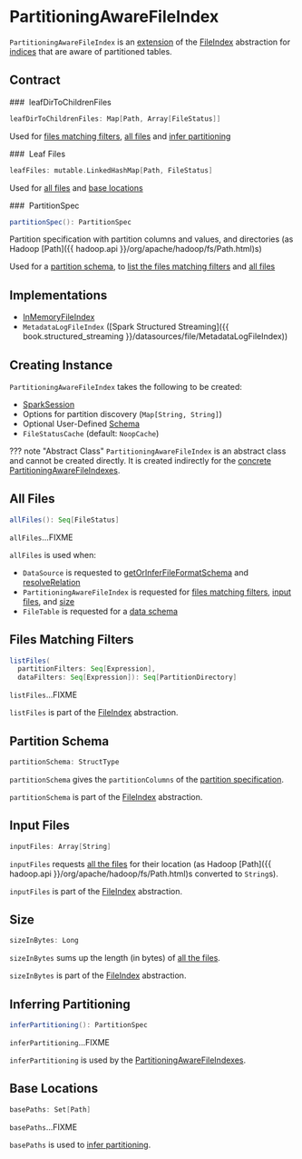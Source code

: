 # PartitioningAwareFileIndex

`PartitioningAwareFileIndex` is an [extension](#contract) of the [FileIndex](FileIndex.md) abstraction for [indices](#implementations) that are aware of partitioned tables.

## Contract

### <span id="leafDirToChildrenFiles"> leafDirToChildrenFiles

```scala
leafDirToChildrenFiles: Map[Path, Array[FileStatus]]
```

Used for [files matching filters](#listFiles), [all files](#allFiles) and [infer partitioning](#inferPartitioning)

### <span id="leafFiles"> Leaf Files

```scala
leafFiles: mutable.LinkedHashMap[Path, FileStatus]
```

Used for [all files](#allFiles) and [base locations](#basePaths)

### <span id="partitionSpec"> PartitionSpec

```scala
partitionSpec(): PartitionSpec
```

Partition specification with partition columns and values, and directories (as Hadoop [Path]({{ hadoop.api }}/org/apache/hadoop/fs/Path.html)s)

Used for a [partition schema](#partitionSchema), to [list the files matching filters](#listFiles) and [all files](#allFiles)

## Implementations

* [InMemoryFileIndex](InMemoryFileIndex.md)
* `MetadataLogFileIndex` ([Spark Structured Streaming]({{ book.structured_streaming }}/datasources/file/MetadataLogFileIndex))

## Creating Instance

`PartitioningAwareFileIndex` takes the following to be created:

* <span id="sparkSession"> [SparkSession](SparkSession.md)
* <span id="parameters"> Options for partition discovery (`Map[String, String]`)
* <span id="userSpecifiedSchema"> Optional User-Defined [Schema](StructType.md)
* <span id="fileStatusCache"> `FileStatusCache` (default: `NoopCache`)

??? note "Abstract Class"
    `PartitioningAwareFileIndex` is an abstract class and cannot be created directly. It is created indirectly for the [concrete PartitioningAwareFileIndexes](#implementations).

## <span id="allFiles"> All Files

```scala
allFiles(): Seq[FileStatus]
```

`allFiles`...FIXME

`allFiles` is used when:

* `DataSource` is requested to [getOrInferFileFormatSchema](DataSource.md#getOrInferFileFormatSchema) and [resolveRelation](DataSource.md#resolveRelation)
* `PartitioningAwareFileIndex` is requested for [files matching filters](#listFiles), [input files](#inputFiles), and [size](#sizeInBytes)
* `FileTable` is requested for a [data schema](connector/FileTable.md#dataSchema)

## <span id="listFiles"> Files Matching Filters

```scala
listFiles(
  partitionFilters: Seq[Expression],
  dataFilters: Seq[Expression]): Seq[PartitionDirectory]
```

`listFiles`...FIXME

`listFiles` is part of the [FileIndex](FileIndex.md#listFiles) abstraction.

## <span id="partitionSchema"> Partition Schema

```scala
partitionSchema: StructType
```

`partitionSchema` gives the `partitionColumns` of the [partition specification](#partitionSpec).

`partitionSchema` is part of the [FileIndex](FileIndex.md#partitionSchema) abstraction.

## <span id="inputFiles"> Input Files

```scala
inputFiles: Array[String]
```

`inputFiles` requests [all the files](#allFiles) for their location (as Hadoop [Path]({{ hadoop.api }}/org/apache/hadoop/fs/Path.html)s converted to `String`s).

`inputFiles` is part of the [FileIndex](FileIndex.md#inputFiles) abstraction.

## <span id="sizeInBytes"> Size

```scala
sizeInBytes: Long
```

`sizeInBytes` sums up the length (in bytes) of [all the files](#allFiles).

`sizeInBytes` is part of the [FileIndex](FileIndex.md#sizeInBytes) abstraction.

## <span id="inferPartitioning"> Inferring Partitioning

```scala
inferPartitioning(): PartitionSpec
```

`inferPartitioning`...FIXME

`inferPartitioning` is used by the [PartitioningAwareFileIndexes](#implementations).

## <span id="basePaths"> Base Locations

```scala
basePaths: Set[Path]
```

`basePaths`...FIXME

`basePaths` is used to [infer partitioning](#inferPartitioning).

